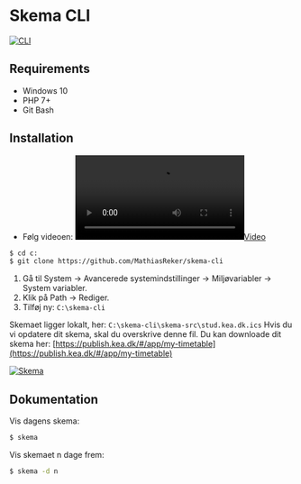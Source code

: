 # Skema CLI

[![CLI](https://github.com/MathiasReker/skema-cli/blob/main/skema.png)](https://github.com/MathiasReker/skema-cli/blob/main/skema.png "CLI")

## Requirements
- Windows 10
- PHP 7+
- Git Bash

## Installation
- Følg videoen: [![Video](https://github.com/MathiasReker/skema-cli/blob/main/skema-cli.webm)](https://github.com/MathiasReker/skema-cli/blob/main/skema-cli.webm "Video")

``` bash
$ cd c:
$ git clone https://github.com/MathiasReker/skema-cli
```

1) Gå til System -> Avancerede systemindstillinger -> Miljøvariabler -> System variabler.
2) Klik på Path -> Rediger.
3) Tilføj ny: `C:\skema-cli`

Skemaet ligger lokalt, her: `C:\skema-cli\skema-src\stud.kea.dk.ics`
Hvis du vi opdatere dit skema, skal du overskrive denne fil. Du kan downloade dit skema her: [https://publish.kea.dk/#/app/my-timetable](https://publish.kea.dk/#/app/my-timetable)

[![Skema](https://github.com/MathiasReker/skema-cli/blob/main/kean-publisher.png)](https://github.com/MathiasReker/skema-cli/blob/main/kean-publisher.png "Skema")

## Dokumentation
Vis dagens skema:
``` bash
$ skema
```

Vis skemaet n dage frem:
``` bash
$ skema -d n
```
